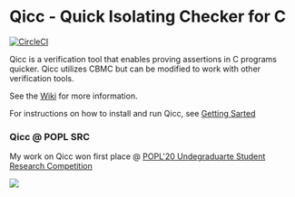 # Qicc - Quick Isolating Checker for C

[![CircleCI](https://circleci.com/gh/MuradAkh/Qicc.svg?style=svg)](https://circleci.com/gh/MuradAkh/Qicc)

Qicc is a verification tool that enables proving assertions in C programs quicker. Qicc utilizes CBMC but can be modified to work with other verification tools. 

See the [Wiki](https://github.com/MuradAkh/Qicc/wiki) for more information.

For instructions on how to install and run Qicc, see [Getting Sarted](https://github.com/MuradAkh/Qicc/wiki/2.-Getting-Started)

### Qicc @ POPL SRC

My work on Qicc won first place @ [POPL'20 Undegraduarte Student Research Competition](https://popl20.sigplan.org/track/POPL-2020-Student-Research-Competition) 

<img src="https://raw.githubusercontent.com/MuradAkh/Qicc/master/Qicc%20POPL%20poster%20v2.png">

